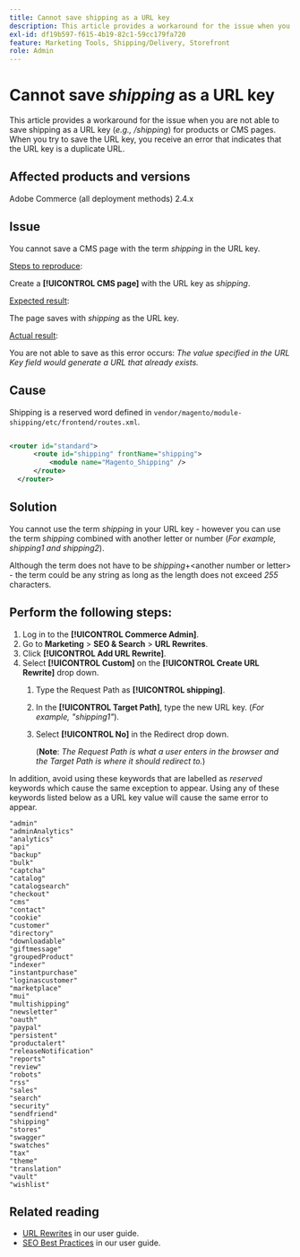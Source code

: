 ```yaml
---
title: Cannot save shipping as a URL key
description: This article provides a workaround for the issue when you are not able to save shipping as a URL key (_e.g., /shipping_) for products or CMS pages. When you try to save the URL key, you receive an error that indicates that the URL key is a duplicate a URL.
exl-id: df19b597-f615-4b19-82c1-59cc179fa720
feature: Marketing Tools, Shipping/Delivery, Storefront
role: Admin
---
```

# Cannot save _shipping_ as a URL key

This article provides a workaround for the issue when you are not able to save shipping as a URL key (_e.g., /shipping_) for products or CMS pages. When you try to save the URL key, you receive an error that indicates that the URL key is a duplicate URL.

## Affected products and versions

Adobe Commerce (all deployment methods) 2.4.x

## Issue

You cannot save a CMS page with the term _shipping_ in the URL key.

<u>Steps to reproduce</u>:

Create a **[!UICONTROL CMS page]** with the URL key as _shipping_.

<u>Expected result</u>:

The page saves with _shipping_ as the URL key.

<u>Actual result</u>:

You are not able to save as this error occurs:
*The value specified in the URL Key field would generate a URL that already exists.*

## Cause

Shipping is a reserved word defined in `vendor/magento/module-shipping/etc/frontend/routes.xml`.

```xml

<router id="standard">
      <route id="shipping" frontName="shipping">
          <module name="Magento_Shipping" />
      </route>
  </router>
```

## Solution

You cannot use the term _shipping_ in your URL key - however you can use the term _shipping_ combined with another letter or number (_For example, shipping1 and shipping2_). 

Although the term does not have to be _shipping_+&lt;another number or letter&gt; - the term could be any string as long as the length does not exceed *255* characters.

## Perform the following steps:

1. Log in to the **[!UICONTROL Commerce Admin]**.
1. Go to **Marketing** > **SEO & Search** > **URL Rewrites**.
1. Click **[!UICONTROL Add URL Rewrite]**.
1. Select **[!UICONTROL Custom]** on the  **[!UICONTROL Create URL Rewrite]** drop down.
    1. Type the Request Path as  **[!UICONTROL shipping]**. 
    1. In the **[!UICONTROL Target Path]**, type the new URL key. (_For example, "shipping1"_).
    1. Select  **[!UICONTROL No]** in the Redirect drop down.


       (**Note**: _The Request Path is what a user enters in the browser and the Target Path is where it should redirect to._)

In addition, avoid using these keywords that are labelled as *reserved* keywords which cause the same exception to appear. Using any of these keywords listed below as a URL key value will cause the same error to appear.


   ```
   "admin"
   "adminAnalytics"
   "analytics"
   "api"
   "backup"
   "bulk"
   "captcha"
   "catalog"
   "catalogsearch"
   "checkout"
   "cms"
   "contact"
   "cookie"
   "customer"
   "directory"
   "downloadable"
   "giftmessage"
   "groupedProduct"
   "indexer"
   "instantpurchase"
   "loginascustomer"
   "marketplace"
   "mui"
   "multishipping"
   "newsletter"
   "oauth"
   "paypal"
   "persistent"
   "productalert"
   "releaseNotification"
   "reports"
   "review"
   "robots"
   "rss"
   "sales"
   "search"
   "security"
   "sendfriend"
   "shipping"
   "stores"
   "swagger"
   "swatches"
   "tax"
   "theme"
   "translation"
   "vault"
   "wishlist"
   ```

## Related reading

* [URL Rewrites](https://docs.magento.com/user-guide/marketing/url-rewrite.html) in our user guide.
* [SEO Best Practices](https://docs.magento.com/user-guide/marketing/seo-best-practices.html) in our user guide.
